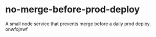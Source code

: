 # no-merge-before-prod-deploy
A small node service that prevents merge before a daily prod deploy.
onwfojnwf
